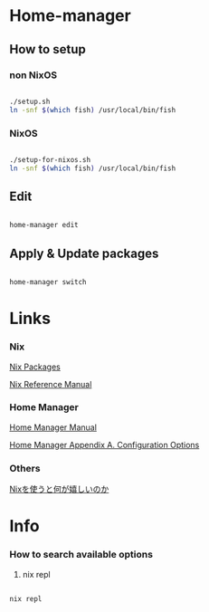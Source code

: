 # Home-manager

## How to setup

### non NixOS

```bash

./setup.sh
ln -snf $(which fish) /usr/local/bin/fish

```

### NixOS

```bash

./setup-for-nixos.sh
ln -snf $(which fish) /usr/local/bin/fish

```

## Edit

```bash

home-manager edit

```

## Apply & Update packages

```bash

home-manager switch

```

# Links

### Nix

[Nix Packages](https://search.nixos.org/packages "Nix package search")

[Nix Reference Manual](https://nixos.org/manual/nix/stable/introduction.html "Nix Reference Manual")

### Home Manager

[Home Manager Manual](https://nix-community.github.io/home-manager/index.html "Home Manager Manual")

[Home Manager Appendix A. Configuration Options](https://rycee.gitlab.io/home-manager/options.html "Home Manager Appendix A. Configuration Options")

### Others

[Nixを使うと何が嬉しいのか](https://scrapbox.io/mrsekut-p/Nix%E3%82%92%E4%BD%BF%E3%81%86%E3%81%A8%E4%BD%95%E3%81%8C%E5%AC%89%E3%81%97%E3%81%84%E3%81%AE%E3%81%8B "Nixを使うと何が嬉しいのか")

# Info

### How to search available options

1. nix repl
```bash

nix repl

```
